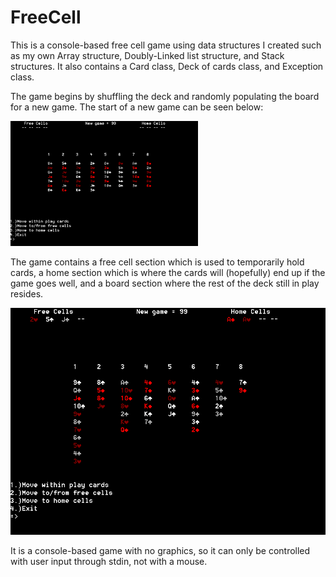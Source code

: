 # FreeCell
This is a console-based free cell game using data structures I created such as my own Array structure, 
Doubly-Linked list structure, and Stack structures. It also contains a Card class, Deck of cards class,
and Exception class.

The game begins by shuffling the deck and randomly populating the board for a new game.
The start of a new game can be seen below:

<img src="https://github.com/levipomeroy/FreeCell/blob/master/freecell0.PNG?raw=true" width="300" height="200" />

The game contains a free cell section which is used to temporarily hold cards, a home section which is where the
cards will (hopefully) end up if the game goes well, and a board section where the rest of the deck still in play
resides.

![Free Cell Board Layout](https://github.com/levipomeroy/FreeCell/blob/master/freecell1.PNG?raw=true)

It is a console-based game with no graphics, so it can only be controlled with user input through stdin, not with a mouse. 
